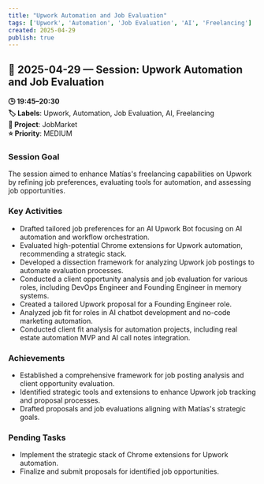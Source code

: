 ```yaml
---
title: "Upwork Automation and Job Evaluation"
tags: ['Upwork', 'Automation', 'Job Evaluation', 'AI', 'Freelancing']
created: 2025-04-29
publish: true
---
```


## 📅 2025-04-29 — Session: Upwork Automation and Job Evaluation

**🕒 19:45–20:30**  
**🏷️ Labels**: Upwork, Automation, Job Evaluation, AI, Freelancing  
**📂 Project**: JobMarket  
**⭐ Priority**: MEDIUM  


### Session Goal
The session aimed to enhance Matías's freelancing capabilities on Upwork by refining job preferences, evaluating tools for automation, and assessing job opportunities.

### Key Activities
- Drafted tailored job preferences for an AI Upwork Bot focusing on AI automation and workflow orchestration.
- Evaluated high-potential Chrome extensions for Upwork automation, recommending a strategic stack.
- Developed a dissection framework for analyzing Upwork job postings to automate evaluation processes.
- Conducted a client opportunity analysis and job evaluation for various roles, including DevOps Engineer and Founding Engineer in memory systems.
- Created a tailored Upwork proposal for a Founding Engineer role.
- Analyzed job fit for roles in AI chatbot development and no-code marketing automation.
- Conducted client fit analysis for automation projects, including real estate automation MVP and AI call notes integration.

### Achievements
- Established a comprehensive framework for job posting analysis and client opportunity evaluation.
- Identified strategic tools and extensions to enhance Upwork job tracking and proposal processes.
- Drafted proposals and job evaluations aligning with Matías's strategic goals.

### Pending Tasks
- Implement the strategic stack of Chrome extensions for Upwork automation.
- Finalize and submit proposals for identified job opportunities.
